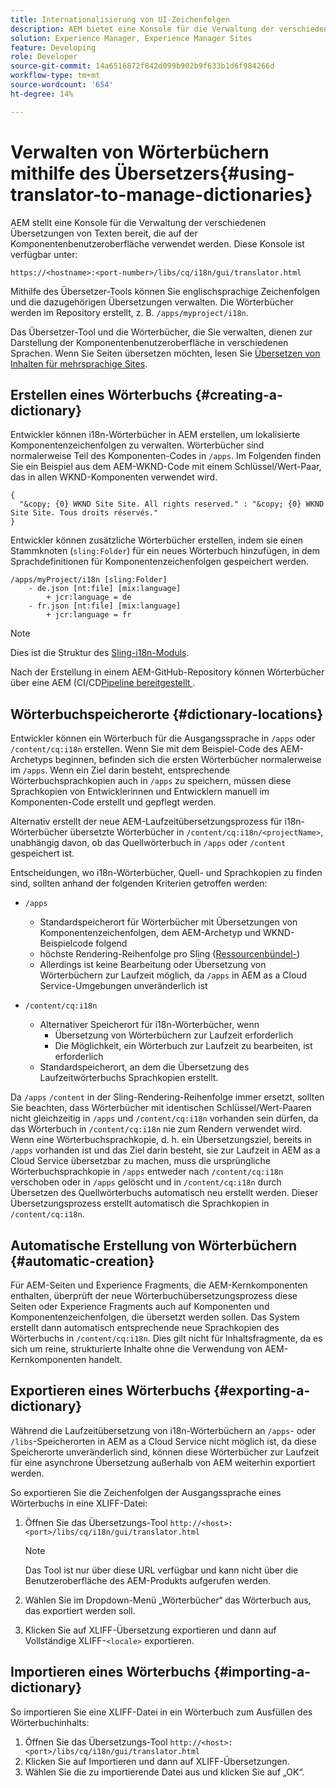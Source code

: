 ```yaml
---
title: Internationalisierung von UI-Zeichenfolgen
description: AEM bietet eine Konsole für die Verwaltung der verschiedenen Textübersetzungen, die in der Komponentenbenutzeroberfläche verwendet werden.
solution: Experience Manager, Experience Manager Sites
feature: Developing
role: Developer
source-git-commit: 14a6516872f842d099b902b9f633b1d6f984266d
workflow-type: tm+mt
source-wordcount: '654'
ht-degree: 14%

---
```



# Verwalten von Wörterbüchern mithilfe des Übersetzers{#using-translator-to-manage-dictionaries}

AEM stellt eine Konsole für die Verwaltung der verschiedenen Übersetzungen von Texten bereit, die auf der Komponentenbenutzeroberfläche verwendet werden. Diese Konsole ist verfügbar unter:

`https://<hostname>:<port-number>/libs/cq/i18n/gui/translator.html`

Mithilfe des Übersetzer-Tools können Sie englischsprachige Zeichenfolgen und die dazugehörigen Übersetzungen verwalten. Die Wörterbücher werden im Repository erstellt, z. B. `/apps/myproject/i18n`.

Das Übersetzer-Tool und die Wörterbücher, die Sie verwalten, dienen zur Darstellung der Komponentenbenutzeroberfläche in verschiedenen Sprachen. Wenn Sie Seiten übersetzen möchten, lesen Sie [Übersetzen von Inhalten für mehrsprachige Sites](/help/sites-cloud/administering/translation/overview.md).

## Erstellen eines Wörterbuchs {#creating-a-dictionary}

Entwickler können i18n-Wörterbücher in AEM erstellen, um lokalisierte Komponentenzeichenfolgen zu verwalten. Wörterbücher sind normalerweise Teil des Komponenten-Codes in `/apps`. Im Folgenden finden Sie ein Beispiel aus dem AEM-WKND-Code mit einem Schlüssel/Wert-Paar, das in allen WKND-Komponenten verwendet wird.

```
{
  "&copy; {0} WKND Site Site. All rights reserved." : "&copy; {0} WKND Site Site. Tous droits réservés."
}
```

Entwickler können zusätzliche Wörterbücher erstellen, indem sie einen Stammknoten (`sling:Folder`) für ein neues Wörterbuch hinzufügen, in dem Sprachdefinitionen für Komponentenzeichenfolgen gespeichert werden.

```shell
/apps/myProject/i18n [sling:Folder]
    - de.json [nt:file] [mix:language]
        + jcr:language = de
    - fr.json [nt:file] [mix:language]
        + jcr:language = fr
```

>[!NOTE]
>
>Dies ist die Struktur des [Sling-i18n-Moduls](https://sling.apache.org/site/internationalization-support.html).

Nach der Erstellung in einem AEM-GitHub-Repository können Wörterbücher über eine AEM (CI/CD[Pipeline bereitgestellt ](/help/implementing/cloud-manager/configuring-pipelines/introduction-ci-cd-pipelines.md).

## Wörterbuchspeicherorte {#dictionary-locations}

Entwickler können ein Wörterbuch für die Ausgangssprache in `/apps` oder `/content/cq:i18n` erstellen. Wenn Sie mit dem Beispiel-Code des AEM-Archetyps beginnen, befinden sich die ersten Wörterbücher normalerweise im `/apps`. Wenn ein Ziel darin besteht, entsprechende Wörterbuchsprachkopien auch in `/apps` zu speichern, müssen diese Sprachkopien von Entwicklerinnen und Entwicklern manuell im Komponenten-Code erstellt und gepflegt werden.

Alternativ erstellt der neue AEM-Laufzeitübersetzungsprozess für i18n-Wörterbücher übersetzte Wörterbücher in `/content/cq:i18n/<projectName>`, unabhängig davon, ob das Quellwörterbuch in `/apps` oder `/content` gespeichert ist.

Entscheidungen, wo i18n-Wörterbücher, Quell- und Sprachkopien zu finden sind, sollten anhand der folgenden Kriterien getroffen werden:

* `/apps`
   * Standardspeicherort für Wörterbücher mit Übersetzungen von Komponentenzeichenfolgen, dem AEM-Archetyp und WKND-Beispielcode folgend
   * höchste Rendering-Reihenfolge pro Sling ([Ressourcenbündel-](https://sling.apache.org/documentation/bundles/internationalization-support-i18n.html#resourcebundle-hierarchies))
   * Allerdings ist keine Bearbeitung oder Übersetzung von Wörterbüchern zur Laufzeit möglich, da `/apps` in AEM as a Cloud Service-Umgebungen unveränderlich ist

* `/content/cq:i18n`
   * Alternativer Speicherort für i18n-Wörterbücher, wenn
      * Übersetzung von Wörterbüchern zur Laufzeit erforderlich
      * Die Möglichkeit, ein Wörterbuch zur Laufzeit zu bearbeiten, ist erforderlich
   * Standardspeicherort, an dem die Übersetzung des Laufzeitwörterbuchs Sprachkopien erstellt.

Da `/apps` `/content` in der Sling-Rendering-Reihenfolge immer ersetzt, sollten Sie beachten, dass Wörterbücher mit identischen Schlüssel/Wert-Paaren nicht gleichzeitig in `/apps` und `/content/cq:i18n` vorhanden sein dürfen, da das Wörterbuch in `/content/cq:i18n` nie zum Rendern verwendet wird. Wenn eine Wörterbuchsprachkopie, d. h. ein Übersetzungsziel, bereits in `/apps` vorhanden ist und das Ziel darin besteht, sie zur Laufzeit in AEM as a Cloud Service übersetzbar zu machen, muss die ursprüngliche Wörterbuchsprachkopie in `/apps` entweder nach `/content/cq:i18n` verschoben oder in `/apps` gelöscht und in `/content/cq:i18n` durch Übersetzen des Quellwörterbuchs automatisch neu erstellt werden. Dieser Übersetzungsprozess erstellt automatisch die Sprachkopien in `/content/cq:i18n`.

## Automatische Erstellung von Wörterbüchern {#automatic-creation}

Für AEM-Seiten und Experience Fragments, die AEM-Kernkomponenten enthalten, überprüft der neue Wörterbuchübersetzungsprozess diese Seiten oder Experience Fragments auch auf Komponenten und Komponentenzeichenfolgen, die übersetzt werden sollen. Das System erstellt dann automatisch entsprechende neue Sprachkopien des Wörterbuchs in `/content/cq:i18n`. Dies gilt nicht für Inhaltsfragmente, da es sich um reine, strukturierte Inhalte ohne die Verwendung von AEM-Kernkomponenten handelt.

## Exportieren eines Wörterbuchs {#exporting-a-dictionary}

Während die Laufzeitübersetzung von i18n-Wörterbüchern an `/apps`- oder `/libs`-Speicherorten in AEM as a Cloud Service nicht möglich ist, da diese Speicherorte unveränderlich sind, können diese Wörterbücher zur Laufzeit für eine asynchrone Übersetzung außerhalb von AEM weiterhin exportiert werden.

So exportieren Sie die Zeichenfolgen der Ausgangssprache eines Wörterbuchs in eine XLIFF-Datei:

1. Öffnen Sie das Übersetzungs-Tool `http://<host>:<port>/libs/cq/i18n/gui/translator.html`

   >[!NOTE]
   >
   >Das Tool ist nur über diese URL verfügbar und kann nicht über die Benutzeroberfläche des AEM-Produkts aufgerufen werden.

1. Wählen Sie im Dropdown-Menü „Wörterbücher“ das Wörterbuch aus, das exportiert werden soll.
1. Klicken Sie auf XLIFF-Übersetzung exportieren und dann auf Vollständige XLIFF-`<locale>` exportieren.

## Importieren eines Wörterbuchs {#importing-a-dictionary}

So importieren Sie eine XLIFF-Datei in ein Wörterbuch zum Ausfüllen des Wörterbuchinhalts:

1. Öffnen Sie das Übersetzungs-Tool `http://<host>:<port>/libs/cq/i18n/gui/translator.html`
1. Klicken Sie auf Importieren und dann auf XLIFF-Übersetzungen.
1. Wählen Sie die zu importierende Datei aus und klicken Sie auf „OK“.
